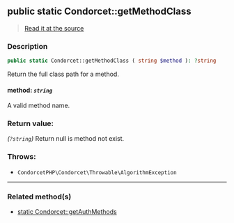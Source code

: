 ## public static Condorcet::getMethodClass

> [Read it at the source](https://github.com/julien-boudry/Condorcet/blob/master/src/Condorcet.php#L122)

### Description    

```php
public static Condorcet::getMethodClass ( string $method ): ?string
```

Return the full class path for a method.
    

#### **method:** *`string`*   
A valid method name.    


### Return value:   

*(`?string`)* Return null is method not exist.



### Throws:   

* ```CondorcetPHP\Condorcet\Throwable\AlgorithmException```

---------------------------------------

### Related method(s)      

* [static Condorcet::getAuthMethods](/Docs/ApiReferences/Condorcet%20Class/public%20static%20Condorcet--getAuthMethods.md)    
